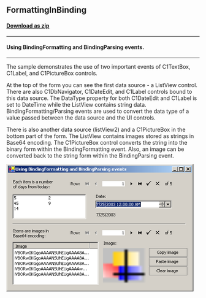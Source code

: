 ## FormattingInBinding
#### [Download as zip](https://grapecity.github.io/DownGit/#/home?url=https://github.com/GrapeCity/ComponentOne-WinForms-Samples/tree/master/NetFramework\Input\VB\FormattingInBinding)
____
#### Using BindingFormatting and BindingParsing events.
____
The sample demonstrates the use of two important events of C1TextBox, C1Label, and C1PictureBox controls.

At the top of the form you can see the first data source - a ListView control.
There are also C1DbNavigator, C1DateEdit, and C1Label controls bound to this data source.
The DataType property for both C1DateEdit and C1Label is set to DateTime while the ListView contains string data.
BindingFormatting/Parsing events are used to convert the data type of a value passed between the data source and the UI controls.

There is also another data source (listView2) and a C1PictureBox in the bottom part of the form.
The ListView contains images stored as strings in Base64 encoding.
The C1PictureBox control converts the string into the binary form within the BindingFormatting event.
Also, an image can be converted back to the string form within the BindingParsing event.

![screenshot](screenshot.PNG)
